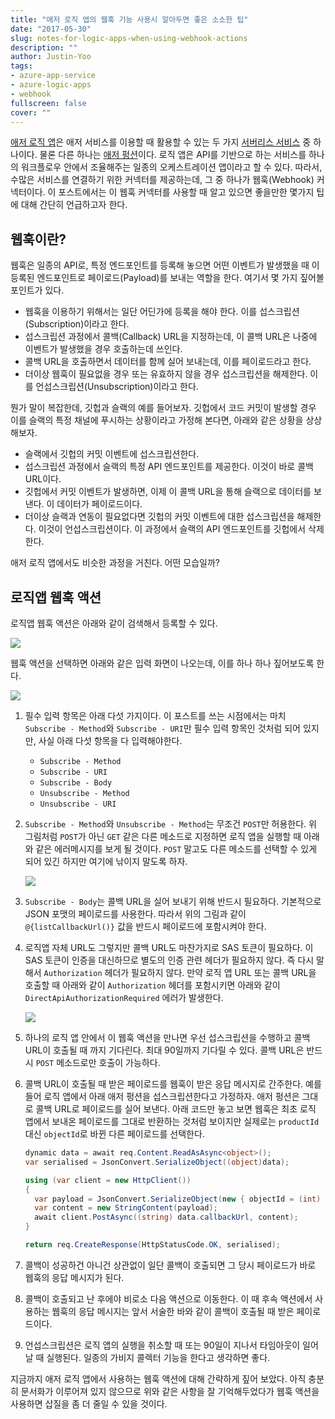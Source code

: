 ```yaml
---
title: "애저 로직 앱의 웹훅 기능 사용시 알아두면 좋은 소소한 팁"
date: "2017-05-30"
slug: notes-for-logic-apps-when-using-webhook-actions
description: ""
author: Justin-Yoo
tags:
- azure-app-service
- azure-logic-apps
- webhook
fullscreen: false
cover: ""
---
```


[애저 로직 앱](https://azure.microsoft.com/en-us/services/logic-apps/)은 애저 서비스를 이용할 때 활용할 수 있는 두 가지 [서버리스 서비스](http://blog.aliencube.org/ko/2016/06/23/serverless-architectures/) 중 하나이다. 물론 다른 하나는 [애저 펑션](https://azure.microsoft.com/en-us/services/functions/)이다. 로직 앱은 API를 기반으로 하는 서비스를 하나의 워크플로우 안에서 조율해주는 일종의 오케스트레이션 앱이라고 할 수 있다. 따라서, 수많은 서비스를 연결하기 위한 커넥터를 제공하는데, 그 중 하나가 웹훅(Webhook) 커넥터이다. 이 포스트에서는 이 웹훅 커넥터를 사용할 때 알고 있으면 좋을만한 몇가지 팁에 대해 간단히 언급하고자 한다.

## 웹훅이란?

웹훅은 일종의 API로, 특정 엔드포인트를 등록해 놓으면 어떤 이벤트가 발생했을 때 이 등록된 엔드포인트로 페이로드(Payload)를 보내는 역할을 한다. 여기서 몇 가지 짚어볼 포인트가 있다.

- 웹훅을 이용하기 위해서는 일단 어딘가에 등록을 해야 한다. 이를 섭스크립션(Subscription)이라고 한다.
- 섭스크립션 과정에서 콜백(Callback) URL을 지정하는데, 이 콜백 URL은 나중에 이벤트가 발생했을 경우 호출하는데 쓰인다.
- 콜백 URL을 호출하면서 데이터를 함께 실어 보내는데, 이를 페이로드라고 한다.
- 더이상 웹훅이 필요없을 경우 또는 유효하지 않을 경우 섭스크립션을 해제한다. 이를 언섭스크립션(Unsubscription)이라고 한다.

뭔가 말이 복잡한데, 깃헙과 슬랙의 예를 들어보자. 깃헙에서 코드 커밋이 발생할 경우 이를 슬랙의 특정 채널에 푸시하는 상황이라고 가정해 본다면, 아래와 같은 상황을 상상해보자.

- 슬랙에서 깃헙의 커밋 이벤트에 섭스크립션한다.
- 섭스크립션 과정에서 슬랙의 특정 API 엔드포인트를 제공한다. 이것이 바로 콜백 URL이다.
- 깃헙에서 커밋 이벤트가 발생하면, 이제 이 콜백 URL을 통해 슬랙으로 데이터를 보낸다. 이 데이터가 페이로드이다.
- 더이상 슬랙과 연동이 필요없다면 깃헙의 커밋 이벤트에 대한 섭스크립션을 해제한다. 이것이 언섭스크립션이다. 이 과정에서 슬랙의 API 엔드포인트를 깃헙에서 삭제한다.

애저 로직 앱에서도 비슷한 과정을 거친다. 어떤 모습일까?

## 로직앱 웹훅 액션

로직앱 웹훅 액션은 아래와 같이 검색해서 등록할 수 있다.

![](https://sa0blogs.blob.core.windows.net/aliencube/2017/05/notes-for-logic-apps-when-using-webhook-actions-01.png)

웹훅 액션을 선택하면 아래와 같은 입력 화면이 나오는데, 이를 하나 하나 짚어보도록 한다.

![](https://sa0blogs.blob.core.windows.net/aliencube/2017/05/notes-for-logic-apps-when-using-webhook-actions-02.png)

1. 필수 입력 항목은 아래 다섯 가지이다. 이 포스트를 쓰는 시점에서는 마치 `Subscribe - Method`와 `Subscribe - URI`만 필수 입력 항목인 것처럼 되어 있지만, 사실 아래 다섯 항목을 다 입력해야한다.
    
    - `Subscribe - Method`
    - `Subscribe - URI`
    - `Subscribe - Body`
    - `Unsubscribe - Method`
    - `Unsubscribe - URI`
2. `Subscribe - Method`와 `Unsubscribe - Method`는 무조건 `POST`만 허용한다. 위 그림처럼 `POST`가 아닌 `GET` 같은 다른 메소드로 지정하면 로직 앱을 실행할 때 아래와 같은 에러메시지를 보게 될 것이다. `POST` 말고도 다른 메소드를 선택할 수 있게 되어 있긴 하지만 여기에 낚이지 말도록 하자.
    
    ![](https://sa0blogs.blob.core.windows.net/aliencube/2017/05/notes-for-logic-apps-when-using-webhook-actions-03.png)
    
3. `Subscribe - Body`는 콜백 URL을 실어 보내기 위해 반드시 필요하다. 기본적으로 JSON 포맷의 페이로드를 사용한다. 따라서 위의 그림과 같이 `@{listCallbackUrl()}` 값을 반드시 페이로드에 포함시켜야 한다.
    
4. 로직앱 자체 URL도 그렇지만 콜백 URL도 마찬가지로 SAS 토큰이 필요하다. 이 SAS 토큰이 인증을 대신하므로 별도의 인증 관련 헤더가 필요하지 않다. 즉 다시 말해서 `Authorization` 헤더가 필요하지 않다. 만약 로직 앱 URL 또는 콜백 URL을 호출할 때 아래와 같이 `Authorization` 헤더를 포함시키면 아래와 같이 `DirectApiAuthorizationRequired` 에러가 발생한다.
    
    ![](https://sa0blogs.blob.core.windows.net/aliencube/2017/05/notes-for-logic-apps-when-using-webhook-actions-04.png)
    
5. 하나의 로직 앱 안에서 이 웹훅 액션을 만나면 우선 섭스크립션을 수행하고 콜백 URL이 호출될 때 까지 기다린다. 최대 90일까지 기다릴 수 있다. 콜백 URL은 반드시 `POST` 메소드로만 호출이 가능하다.
    
6. 콜백 URL이 호출될 때 받은 페이로드를 웹훅이 받은 응답 메시지로 간주한다. 예를 들어 로직 앱에서 아래 애저 펑션을 섭스크립션한다고 가정하자. 애저 펑션은 그대로 콜백 URL로 페이로드를 실어 보낸다. 아래 코드만 놓고 보면 웹훅은 최초 로직 앱에서 보내온 페이로드를 그대로 반환하는 것처럼 보이지만 실제로는 `productId` 대신 `objectId`로 바뀐 다른 페이로드를 선택한다.
    
    ```csharp
    dynamic data = await req.Content.ReadAsAsync<object>();
    var serialised = JsonConvert.SerializeObject((object)data);
    
    using (var client = new HttpClient())
    {
      var payload = JsonConvert.SerializeObject(new { objectId = (int) data.productId });
      var content = new StringContent(payload);
      await client.PostAsync((string) data.callbackUrl, content);
    }
    
    return req.CreateResponse(HttpStatusCode.OK, serialised);
    
    ```
    
7. 콜백이 성공하건 아니건 상관없이 일단 콜백이 호출되면 그 당시 페이로드가 바로 웹훅의 응답 메시지가 된다.
    
8. 콜백이 호출되고 난 후에야 비로소 다음 액션으로 이동한다. 이 때 후속 액션에서 사용하는 웹훅의 응답 메시지는 앞서 서술한 바와 같이 콜백이 호출될 때 받은 페이로드이다.
    
9. 언섭스크립션은 로직 앱의 실행을 취소할 때 또는 90일이 지나서 타임아웃이 일어날 때 실행된다. 일종의 가비지 콜렉터 기능을 한다고 생각하면 좋다.
    

지금까지 애저 로직 앱에서 사용하는 웹훅 액션에 대해 간략하게 짚어 보았다. 아직 충분히 문서화가 이루어져 있지 않으므로 위와 같은 사항을 잘 기억해두었다가 웹훅 액션을 사용하면 삽질을 좀 더 줄일 수 있을 것이다.
